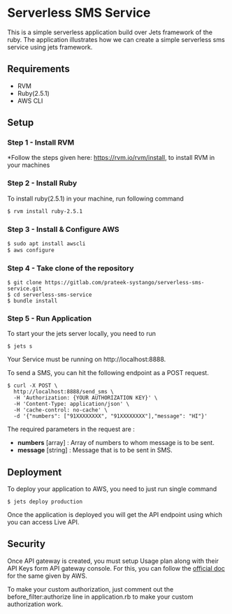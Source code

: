 # Serverless SMS Service
This is a simple serverless application build over Jets framework of the ruby. The application illustrates how we can create a simple serverless sms service using jets framework.
## Requirements
* RVM
* Ruby(2.5.1)
* AWS CLI
## Setup

### Step 1 - Install RVM
*Follow the steps given here: https://rvm.io/rvm/install, to install RVM in your machines

### Step 2 - Install Ruby
To install ruby(2.5.1) in your machine, run following command
```sh
$ rvm install ruby-2.5.1
```
### Step 3 - Install & Configure AWS
```sh
$ sudo apt install awscli
$ aws configure
```
### Step 4 - Take clone of the repository

```ruby_on_rails
$ git clone https://gitlab.com/prateek-systango/serverless-sms-service.git
$ cd serverless-sms-service
$ bundle install
```
### Step 5 - Run Application

To start your the jets server locally, you need to run

```ruby_on_rails
$ jets s
```
Your Service must be running on http://localhost:8888.

To send a SMS, you can hit the following endpoint as a POST request.

```ruby_on_rails
$ curl -X POST \
  http://localhost:8888/send_sms \
  -H 'Authorization: {YOUR AUTHORIZATION KEY}' \
  -H 'Content-Type: application/json' \
  -H 'cache-control: no-cache' \
  -d '{"numbers": ["91XXXXXXXX", "91XXXXXXXX"],"message": "HI"}'
```

The required parameters in the request are :
* **numbers** [array] : Array of numbers to whom message is to be sent.
* **message** [string] : Message that is to be sent in SMS.

## Deployment
To deploy your application to AWS, you need to just run single command

```ruby_on_rails
$ jets deploy production
```

Once the application is deployed you will get the API endpoint using which you can access Live API.

## Security

Once API gateway is created, you must setup Usage plan along with their API Keys form API gateway console. For this, you can follow the [official doc](https://docs.aws.amazon.com/apigateway/latest/developerguide/api-gateway-setup-api-key-with-console.html) for the same given by AWS.

To make your custom authorization, just comment out the before_filter:authorize line in application.rb to make your custom authorization work.
